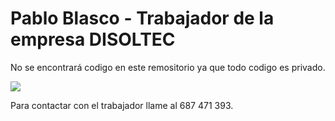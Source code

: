# Pablo Blasco - Trabajador de la empresa DISOLTEC

No se encontrará codigo en este remositorio ya que todo codigo es privado.

![]([figures/logo_rmarkdown.png](https://aqiveo.com/wp-content/uploads/2021/06/Disoltec_Logo.png))

Para contactar con el trabajador llame al 687 471 393.
